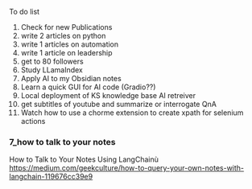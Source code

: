 To do list

1. Check for new Publications
2. write 2 articles on python
3. write 1 articles on automation
4. write 1 article on leadership
5. get to 80 followers
6. Study LLamaIndex
7. Apply AI to my Obsidian notes
8. Learn a quick GUI for AI code (Gradio??)
9. Local deployment of KS knowledge base AI retreiver
10. get subtitles of youtube and summarize or interrogate QnA
11. Watch how to use a chorme extension to create xpath for selenium actions

### 7_how to talk to your notes
How to Talk to Your Notes Using LangChainù
 https://medium.com/geekculture/how-to-query-your-own-notes-with-langchain-119676cc39e9

